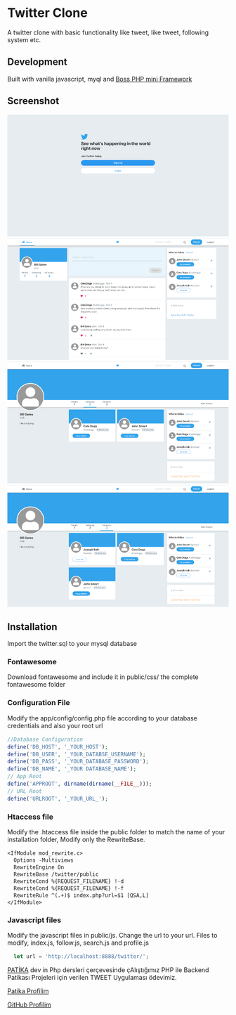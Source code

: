 # Twitter Clone

A twitter clone with basic functionality like tweet, like tweet, following system etc.

## Development
Built with vanilla javascript, myql and [Boss PHP mini Framework](https://github.com/techreagan/Boss)

## Screenshot
![Screenshot](public/img/Twitter-Screenshot-home.png)
![Screenshot](public/img/Twitter-Screenshot-1.png)
![Screenshot](public/img/Twitter-Screenshot-2.png)
![Screenshot](public/img/Twitter-Screenshot-3.png)

## Installation
Import the twitter.sql to your mysql database 

### Fontawesome
Download fontawesome and include it in public/css/ the complete fontawesome folder

### Configuration File

Modify the app/config/config.php file according to your database credentials and also your root url

``` PHP
//Database Configuration
define('DB_HOST', '_YOUR_HOST');
define('DB_USER', '_YOUR_DATABSE_USERNAME');
define('DB_PASS', '_YOUR_DATABASE_PASSWORD');
define('DB_NAME', '_YOUR DATABASE_NAME');
// App Root 
define('APPROOT', dirname(dirname(__FILE__)));
// URL Root
define('URLROOT', '_YOUR_URL_');
```

### Htaccess file

Modify the .htaccess file inside the public folder to match the name of your installation folder, Modify only the RewriteBase.

```
<IfModule mod_rewrite.c>
  Options -Multiviews
  RewriteEngine On 
  RewriteBase /twitter/public 
  RewriteCond %{REQUEST_FILENAME} !-d 
  RewriteCond %{REQUEST_FILENAME} !-f 
  RewriteRule ^(.+)$ index.php?url=$1 [QSA,L]
</IfModule>
```

### Javascript files
Modify the javascript files in public/js. Change the url to your url. Files to modify, index.js, follow.js, search.js and profile.js
```Javascript
  let url = 'http://localhost:8888/twitter/';
```

[PATİKA](https://app.patika.dev/) dev in Php dersleri çerçevesinde çAlıştığımız PHP ile Backend Patikası Projeleri
için verilen TWEET Uygulaması ödevimiz.

[Patika Profilim](https://app.patika.dev/sibgat)

[GitHub Profilim](https://github.com/Sibgatullahsanli)